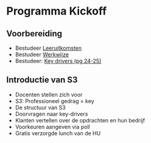 # Programma Kickoff
## Voorbereiding
- Bestudeer [Leeruitkomsten](../../README.md)
- Bestudeer [Werkwijze](../../organisatorisch/README.md)
- Bestudeer: [Key drivers (pg 24-25)](../../onderwijsmateriaal/readers/reader-system-engineering.pdf)

## Introductie van S3
- Docenten stellen zich voor
- S3: Professioneel gedrag = key
- De structuur van S3
- Doorvragen naar key-drivers
- Klanten vertellen over de opdrachten en hun bedrijf
- Voorkeuren aangeven via poll
- Gratis verzorgde lunch van de HU
